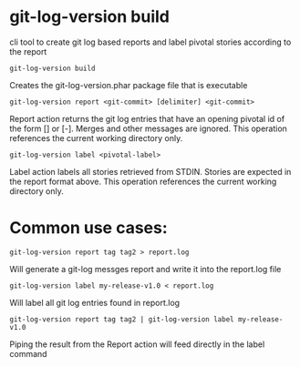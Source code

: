 # git-log-version build

cli tool to create git log based reports and label pivotal stories according to the report

```git-log-version build ```

Creates the git-log-version.phar package file that is executable

```git-log-version report <git-commit> [delimiter] <git-commit> ```

Report action returns the git log entries that have an opening pivotal id of the form [<story-id>] or [<project-id>-<story-id>]. Merges and other messages are ignored. This operation references the current working directory only.

```git-log-version label <pivotal-label>```

Label action labels all stories retrieved from STDIN. Stories are expected in the report format above. This operation references the current working directory only.

# Common use cases:

```git-log-version report tag tag2 > report.log```

Will generate a git-log messges report and write it into the report.log file

```git-log-version label my-release-v1.0 < report.log```

Will label all git log entries found in report.log

```git-log-version report tag tag2 | git-log-version label my-release-v1.0```

Piping the result from the Report action will feed directly in the label command
